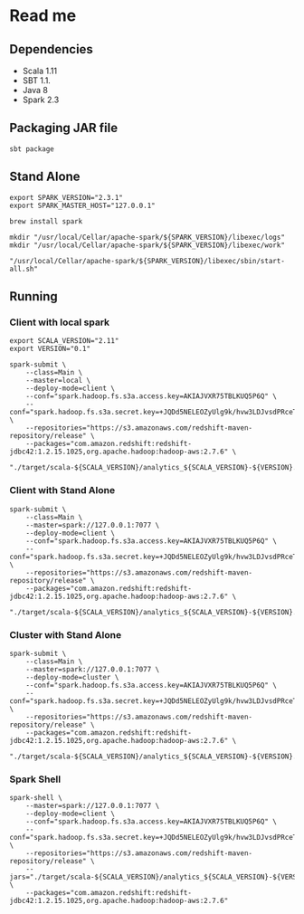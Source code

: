 # Read me

## Dependencies

- Scala 1.11
- SBT 1.1.
- Java 8
- Spark 2.3


## Packaging JAR file

    sbt package


## Stand Alone


    export SPARK_VERSION="2.3.1"
    export SPARK_MASTER_HOST="127.0.0.1"

    brew install spark

    mkdir "/usr/local/Cellar/apache-spark/${SPARK_VERSION}/libexec/logs"
    mkdir "/usr/local/Cellar/apache-spark/${SPARK_VERSION}/libexec/work"

    "/usr/local/Cellar/apache-spark/${SPARK_VERSION}/libexec/sbin/start-all.sh"



## Running

### Client with local spark

    export SCALA_VERSION="2.11"
    export VERSION="0.1"

    spark-submit \
        --class=Main \
        --master=local \
        --deploy-mode=client \
        --conf="spark.hadoop.fs.s3a.access.key=AKIAJVXR75TBLKUQ5P6Q" \
        --conf="spark.hadoop.fs.s3a.secret.key=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" \
        --repositories="https://s3.amazonaws.com/redshift-maven-repository/release" \
        --packages="com.amazon.redshift:redshift-jdbc42:1.2.15.1025,org.apache.hadoop:hadoop-aws:2.7.6" \
        "./target/scala-${SCALA_VERSION}/analytics_${SCALA_VERSION}-${VERSION}.jar"

### Client with Stand Alone

    spark-submit \
        --class=Main \
        --master=spark://127.0.0.1:7077 \
        --deploy-mode=client \
        --conf="spark.hadoop.fs.s3a.access.key=AKIAJVXR75TBLKUQ5P6Q" \
        --conf="spark.hadoop.fs.s3a.secret.key=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" \
        --repositories="https://s3.amazonaws.com/redshift-maven-repository/release" \
        --packages="com.amazon.redshift:redshift-jdbc42:1.2.15.1025,org.apache.hadoop:hadoop-aws:2.7.6" \
        "./target/scala-${SCALA_VERSION}/analytics_${SCALA_VERSION}-${VERSION}.jar"

### Cluster with Stand Alone

    spark-submit \
        --class=Main \
        --master=spark://127.0.0.1:7077 \
        --deploy-mode=cluster \
        --conf="spark.hadoop.fs.s3a.access.key=AKIAJVXR75TBLKUQ5P6Q" \
        --conf="spark.hadoop.fs.s3a.secret.key=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" \
        --repositories="https://s3.amazonaws.com/redshift-maven-repository/release" \
        --packages="com.amazon.redshift:redshift-jdbc42:1.2.15.1025,org.apache.hadoop:hadoop-aws:2.7.6" \
        "./target/scala-${SCALA_VERSION}/analytics_${SCALA_VERSION}-${VERSION}.jar"


### Spark Shell


    spark-shell \
        --master=spark://127.0.0.1:7077 \
        --deploy-mode=client \
        --conf="spark.hadoop.fs.s3a.access.key=AKIAJVXR75TBLKUQ5P6Q" \
        --conf="spark.hadoop.fs.s3a.secret.key=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" \
        --repositories="https://s3.amazonaws.com/redshift-maven-repository/release" \
        --jars="./target/scala-${SCALA_VERSION}/analytics_${SCALA_VERSION}-${VERSION}.jar" \
        --packages="com.amazon.redshift:redshift-jdbc42:1.2.15.1025,org.apache.hadoop:hadoop-aws:2.7.6"
